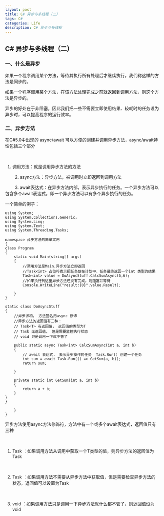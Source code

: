 ```yaml
---
layout: post
title: C# 异步与多线程（二）
tags: C#
categories: Life
description: C# 异步与多线程
---
```


## C# 异步与多线程（二）

### 一、什么是异步 
如果一个程序调用某个方法，等待其执行所有处理后才继续执行，我们称这样的方法是同步的。

如果一个程序调用某个方法，在该方法处理完成之前就返回到调用方法，则这个方法是异步的。

异步的好处在于非阻塞，因此我们把一些不需要立即使用结果、较耗时的任务设为异步时，可以提高程序的运行效率。

### 二、异步方法
在C#5.0中出现的 async/await 可以方便的创建并调用异步方法，async/await特性包括三个部分

　　
1. 调用方法：就是调用异步方法的方法

　　
2. async方法：异步方法，被调用时立即返回到调用方法

　　
3. await表达式：在异步方法内部，表示异步执行的任务。一个异步方法可以包含多个await表达式，即一个异步方法可以有多个异步执行的任务。

一个简单的例子：


	using System;
	using System.Collections.Generic;
	using System.Linq;
	using System.Text;
	using System.Threading.Tasks;
	
	namespace 异步方法的简单实用
	{
    class Program
    {
        static void Main(string[] args)
        {
            //调用方法是Main,异步方法立即返回
            //Task<int> 占位符表示把任务放在计划中，任务最终返回一个int 类型的结果
            Task<int> value = DoAsyncStuff.CalcSumAsync(5,6);
            //如果执行到这里异步方法还没有完成，则阻塞并等待
            Console.WriteLine("result:{0}",value.Result);

        }
    }

    static class DoAsyncStuff
    {
        //异步求和， 方法签名用async 修饰
        //异步方法的返回值有三种：
        // Task<T> 有返回值， 返回值的类型为T
        // Task 无返回值， 但是需要监控执行状态
        // void 只是调用一下就不管了

        public static async Task<int> CalcSumAsync(int a, int b)
        {
            // await 表达式， 表示异步操作的任务  Task.Run() 创建一个任务
            int sum = await Task.Run(() => GetSum(a, b));
            return sum;

        }

        private static int GetSum(int a, int b)
        {
            return a + b;
        }
    }
	}

		}
	}


异步方法使用async方法修饰符，方法中有一个或多个await表达式，返回值只有三种

　　

1. Task<T> ：如果调用方法从调用中获取一个T类型的值，则异步方法的返回值为Task<T>

　　

2. Task ：如果调用方法不需要从异步方法中获取值，但是需要检查异步方法的状态，返回值可以设置为Task

　　

3. void ：如果调用方法只是调用一下异步方法就什么都不管了，则返回值设为void